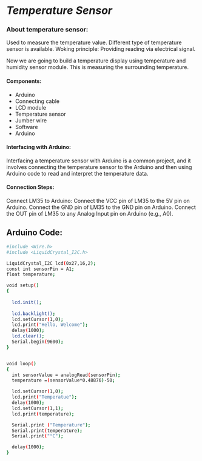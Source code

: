 # *Temperature Sensor*

### About temperature sensor:
Used to measure the temperature value.
Different type of temperature sensor is available.
Woking principle: Providing reading via electrical signal.

Now we are going to build a temperature display using temperature and humidity sensor module. This is measuring the surrounding temperature.

#### Components:
 - Arduino
 - Connecting cable
 - LCD module
 - Temperature sensor
 - Jumber wire
 - Software
 - Arduino


#### Interfacing with Arduino:
Interfacing a temperature sensor with Arduino is a common project, and it involves connecting the temperature sensor to the Arduino and then using Arduino code to read and interpret the temperature data. 

#### Connection Steps:
Connect LM35 to Arduino:
Connect the VCC pin of LM35 to the 5V pin on Arduino.
Connect the GND pin of LM35 to the GND pin on Arduino.
Connect the OUT pin of LM35 to any Analog Input pin on Arduino (e.g., A0).









## Arduino Code:

```bash
#include <Wire.h> 
#include <LiquidCrystal_I2C.h>

LiquidCrystal_I2C lcd(0x27,16,2); 
const int sensorPin = A1;
float temperature;

void setup()
{
  
  lcd.init();                     
  
  lcd.backlight();
  lcd.setCursor(1,0);
  lcd.print("Hello, Welcome");
  delay(1000);
  lcd.clear();
  Serial.begin(9600);
}


void loop()
{
  int sensorValue = analogRead(sensorPin);
  temperature =(sensorValue*0.48876)-50;

  lcd.setCursor(1,0);
  lcd.print("Temperatue");
  delay(1000);
  lcd.setCursor(1,1);
  lcd.print(temperature);

  Serial.print ("Temperature");
  Serial.print(temperature);
  Serial.print("°C");

  delay(1000);
}
```


